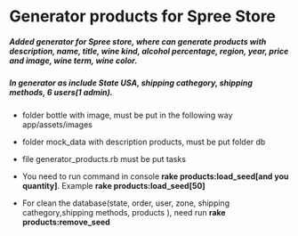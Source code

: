 # Generator products for Spree Store

##### Added generator for Spree store, where can generate products with description, name, title, wine kind, alcohol percentage, region, year, price and image, wine term, wine color.
##### In generator as include State USA, shipping cathegory, shipping methods, 6 users(1 admin).

- folder bottle with image, must be put in the following way app/assets/images
- folder mock_data with description products, must be put folder db
- file generator_products.rb must be put tasks

- You need to run command in console **rake products:load_seed[and you quantity]**. Example **rake products:load_seed[50]**
- For clean the database(state, order, user, zone, shipping cathegory,shipping methods, products ), need run **rake products:remove_seed**